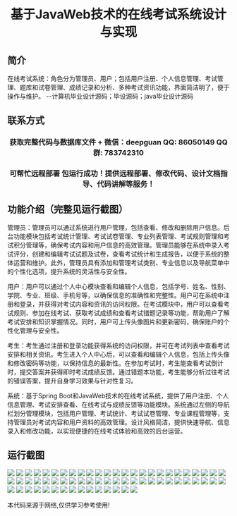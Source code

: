 <p><h1 align="center">基于JavaWeb技术的在线考试系统设计与实现</h1></p>

## 简介
在线考试系统：角色分为管理员、用户；包括用户注册、个人信息管理、考试管理、题库和试卷管理、成绩记录和分析、多种考试资讯功能，界面简洁明了，便于操作与维护。    --计算机毕业设计源码；毕设源码；java毕业设计源码


## 联系方式
<p><h3 align="center">获取完整代码与数据库文件 + 微信：deepguan QQ: 86050149 QQ群: 783742310</h3></p>
<p><h3 align="center">可帮忙远程部署 包运行成功！提供远程部署、修改代码、设计文档指导、代码讲解等服务！</h3></p>

## 功能介绍（完整见运行截图）
管理员：管理员可以通过系统进行用户管理，包括查看、修改和删除用户信息。后台功能模块包括考试统计管理、考试试卷管理、专业列表管理、考试规则管理和考试积分管理等，确保考试内容和用户信息的高效管理。管理员能够在系统中录入考试评分，创建和编辑考试试题及试卷，查看考试统计和生成报告，以便于系统的整体运营和维护。此外，管理员具有添加和管理考试类别、专业信息以及导航菜单中的个性化选项，提升系统的灵活性与安全性。

用户：用户可以通过个人中心模块查看和编辑个人信息，包括学号、姓名、性别、学院、专业、班级、手机号等，以确保信息的准确性和完整性。用户可在系统中注册和登录，并获得对考试内容和资讯的访问权限。在考试模块中，用户可以查看考试规则、参加在线考试、获取考试成绩和查看考试错题记录等功能，帮助用户了解考试安排和知识掌握情况。同时，用户可上传头像图片和更新密码，确保账户的个性化管理与安全性。

考生：考生通过注册和登录功能获得系统的访问权限，并可在考试列表中查看考试安排和相关资讯。考生进入个人中心后，可以查看和编辑个人信息，包括上传头像和修改密码等功能，以保持信息的最新性。在参加考试时，考生能查看考试倒计时，提交答案并获得即时考试成绩反馈。通过错题本功能，考生能够分析过往考试的错误答案，提升自身学习效果与针对性复习。

系统：基于Spring Boot和JavaWeb技术的在线考试系统，提供了用户注册、个人信息管理、考试安排查看、在线考试与成绩反馈等功能模块。系统通过左侧的导航栏划分管理模块，包括用户管理、考试统计、考试试卷管理、专业课程管理等，支持管理员对考试内容和用户资料的高效管理。设计风格简洁，提供快速导航、信息录入和修改功能，以实现便捷的在线考试体验和高效的后台运营。


## 运行截图
![](img/001.jpg)
![](img/002.jpg)
![](img/003.jpg)
![](img/004.jpg)
![](img/005.jpg)
![](img/006.jpg)
![](img/007.jpg)
![](img/008.jpg)
![](img/009.jpg)
![](img/010.jpg)
![](img/011.jpg)
![](img/012.jpg)
![](img/013.jpg)
![](img/014.jpg)
![](img/015.jpg)
![](img/016.jpg)
![](img/017.jpg)
![](img/018.jpg)
![](img/019.jpg)
![](img/020.jpg)
![](img/021.jpg)
![](img/022.jpg)
![](img/023.jpg)
![](img/024.jpg)
![](img/025.jpg)
![](img/026.jpg)
![](img/027.jpg)
![](img/028.jpg)
![](img/029.jpg)
![](img/030.jpg)
![](img/031.jpg)
![](img/032.jpg)
![](img/033.jpg)
![](img/034.jpg)
![](img/035.jpg)
![](img/036.jpg)
![](img/037.jpg)
![](img/038.jpg)
![](img/039.jpg)
![](img/040.jpg)
![](img/041.jpg)
![](img/042.jpg)
![](img/043.jpg)
![](img/044.jpg)
![](img/045.jpg)
![](img/046.jpg)
![](img/047.jpg)
![](img/048.jpg)
![](img/049.jpg)
![](img/050.jpg)
![](img/051.jpg)
![](img/052.jpg)
![](img/053.jpg)
![](img/054.jpg)
![](img/055.jpg)
![](img/056.jpg)
![](img/057.jpg)
![](img/058.jpg)
![](img/059.jpg)
![](img/060.jpg)
![](img/061.jpg)
![](img/062.jpg)
![](img/063.jpg)
![](img/064.jpg)
![](img/065.jpg)

<p>本代码来源于网络,仅供学习参考使用!</p>
